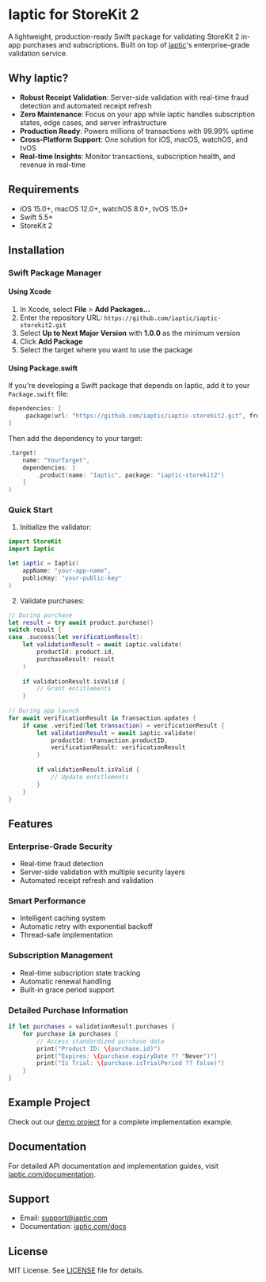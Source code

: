 # Iaptic for StoreKit 2

A lightweight, production-ready Swift package for validating StoreKit 2 in-app purchases and subscriptions. Built on top of [iaptic](https://iaptic.com)'s enterprise-grade validation service.

## Why Iaptic?

- **Robust Receipt Validation**: Server-side validation with real-time fraud detection and automated receipt refresh
- **Zero Maintenance**: Focus on your app while iaptic handles subscription states, edge cases, and server infrastructure
- **Production Ready**: Powers millions of transactions with 99.99% uptime
- **Cross-Platform Support**: One solution for iOS, macOS, watchOS, and tvOS
- **Real-time Insights**: Monitor transactions, subscription health, and revenue in real-time

## Requirements

- iOS 15.0+, macOS 12.0+, watchOS 8.0+, tvOS 15.0+
- Swift 5.5+
- StoreKit 2

## Installation

### Swift Package Manager

#### Using Xcode

1. In Xcode, select **File** > **Add Packages...**
2. Enter the repository URL: `https://github.com/iaptic/iaptic-storekit2.git`
3. Select **Up to Next Major Version** with **1.0.0** as the minimum version
4. Click **Add Package**
5. Select the target where you want to use the package

#### Using Package.swift

If you're developing a Swift package that depends on Iaptic, add it to your `Package.swift` file:

```swift
dependencies: [
    .package(url: "https://github.com/iaptic/iaptic-storekit2.git", from: "1.0.0")
]
```

Then add the dependency to your target:

```swift
.target(
    name: "YourTarget",
    dependencies: [
        .product(name: "Iaptic", package: "iaptic-storekit2")
    ]
)
```

### Quick Start

1. Initialize the validator:
```swift
import StoreKit
import Iaptic

let iaptic = Iaptic(
    appName: "your-app-name",
    publicKey: "your-public-key"
)
```

2. Validate purchases:
```swift
// During purchase
let result = try await product.purchase()
switch result {
case .success(let verificationResult):
    let validationResult = await iaptic.validate(
        productId: product.id, 
        purchaseResult: result
    )
    
    if validationResult.isValid {
        // Grant entitlements
    }
    
// During app launch
for await verificationResult in Transaction.updates {
    if case .verified(let transaction) = verificationResult {
        let validationResult = await iaptic.validate(
            productId: transaction.productID,
            verificationResult: verificationResult
        )
        
        if validationResult.isValid {
            // Update entitlements
        }
    }
}
```

## Features

### Enterprise-Grade Security
- Real-time fraud detection
- Server-side validation with multiple security layers
- Automated receipt refresh and validation

### Smart Performance
- Intelligent caching system
- Automatic retry with exponential backoff
- Thread-safe implementation

### Subscription Management
- Real-time subscription state tracking
- Automatic renewal handling
- Built-in grace period support

### Detailed Purchase Information
```swift
if let purchases = validationResult.purchases {
    for purchase in purchases {
        // Access standardized purchase data
        print("Product ID: \(purchase.id)")
        print("Expires: \(purchase.expiryDate ?? "Never")")
        print("Is Trial: \(purchase.isTrialPeriod ?? false)")
    }
}
```

## Example Project

Check out our [demo project](https://github.com/iaptic/iaptic-storekit2-demo) for a complete implementation example.

## Documentation

For detailed API documentation and implementation guides, visit [iaptic.com/documentation](https://iaptic.com/documentation).

## Support

- Email: support@iaptic.com
- Documentation: [iaptic.com/docs](https://iaptic.com/documentation)

## License

MIT License. See [LICENSE](LICENSE) file for details.
